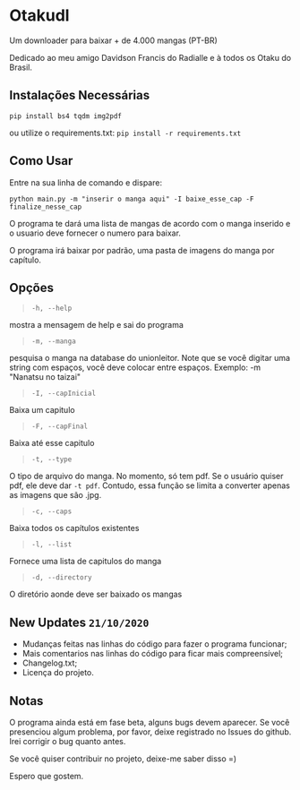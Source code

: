 # Otakudl

Um downloader para baixar + de 4.000 mangas (PT-BR)

Dedicado ao meu amigo Davidson Francis do Radialle e à todos os Otaku do Brasil.

## Instalações Necessárias
`pip install bs4 tqdm img2pdf`

ou utilize o requirements.txt:
`pip install -r requirements.txt`

## Como Usar

Entre na sua linha de comando e dispare:

`python main.py -m "inserir o manga aqui" -I baixe_esse_cap -F finalize_nesse_cap`

O programa te dará uma lista de mangas de acordo com o manga inserido e o usuario deve fornecer o numero para baixar.

O programa irá baixar por padrão, uma pasta de imagens do manga por capítulo.

## Opções

> `-h, --help`

mostra a mensagem de help e sai do programa

> `-m, --manga`

pesquisa o manga na database do unionleitor. Note que se você digitar uma string com espaços, você deve colocar entre espaços. Exemplo: -m "Nanatsu no taizai"

> `-I, --capInicial`

Baixa um capitulo

> `-F, --capFinal`

Baixa até esse capitulo

> `-t, --type`

O tipo de arquivo do manga. No momento, só tem pdf. Se o usuário quiser pdf, ele deve dar `-t pdf`. Contudo, essa função se limita a converter apenas as imagens que são .jpg.

> `-c, --caps`

Baixa todos os capítulos existentes

> `-l, --list`

Fornece uma lista de capitulos do manga

> `-d, --directory`

O diretório aonde deve ser baixado os mangas


## New Updates `21/10/2020`
* Mudanças feitas nas linhas do código para fazer o programa funcionar;
* Mais comentarios nas linhas do código para ficar mais compreensível;
* Changelog.txt; 
* Licença do projeto.

## Notas

O programa ainda está em fase beta, alguns bugs devem aparecer. Se você presenciou algum problema, por favor, deixe registrado no Issues do github. Irei corrigir o bug quanto antes.

Se você quiser contribuir no projeto, deixe-me saber disso =)

Espero que gostem.
